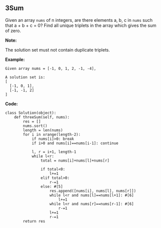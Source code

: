 ## 3Sum
Given an array `nums` of n integers, are there elements a, b, c in `nums` such that a + b + c = 0? Find all unique triplets in the array which gives the sum of zero.

**Note:**

The solution set must not contain duplicate triplets.

**Example:**

```
Given array nums = [-1, 0, 1, 2, -1, -4],

A solution set is:
[
  [-1, 0, 1],
  [-1, -1, 2]
]
```
**Code:**

```
class Solution(object):
	def threeSum(self, nums):
		res = []
		nums.sort()
		length = len(nums)
		for i in xrange(length-2):
			if nums[i]>0: break
			if i>0 and nums[i]==nums[i-1]: continue

			l, r = i+1, length-1
			while l<r:
				total = nums[i]+nums[l]+nums[r]

				if total<0:
					l+=1
				elif total>0:
					r-=1
				else: #[5]
					res.append([nums[i], nums[l], nums[r]])
					while l<r and nums[l]==nums[l+1]: #[6]
						l+=1
					while l<r and nums[r]==nums[r-1]: #[6]
						r-=1
					l+=1
					r-=1
		return res
```

